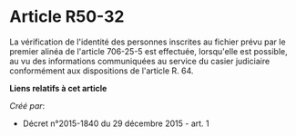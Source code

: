 # Article R50-32

La vérification de l'identité des personnes inscrites au fichier prévu par le premier alinéa de l'article 706-25-5 est
effectuée, lorsqu'elle est possible, au vu des informations communiquées au service du casier judiciaire conformément aux
dispositions de l'article R. 64.

**Liens relatifs à cet article**

_Créé par_:

  - Décret n°2015-1840 du 29 décembre 2015 - art. 1
